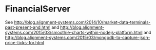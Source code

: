 ﻿# FinancialServer
See
http://blog.alignment-systems.com/2014/10/market-data-terminals-past-present-and.html
and
http://blog.alignment-systems.com/2015/03/smoothie-charts-within-nodejs-platform.html
and
http://blog.alignment-systems.com/2015/03/mongodb-to-capture-json-price-ticks-for.html


